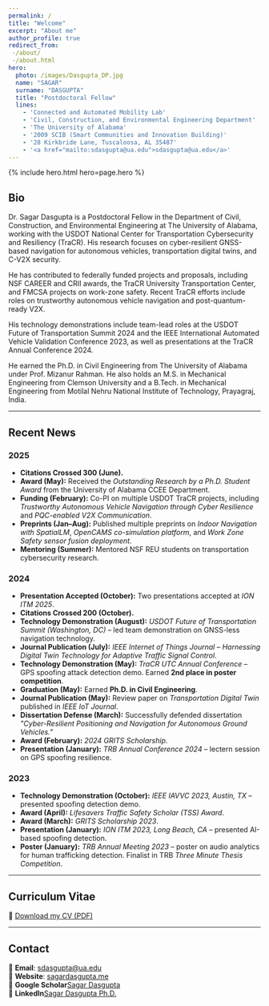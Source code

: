 ```yaml
---
permalink: /
title: "Welcome"
excerpt: "About me"
author_profile: true
redirect_from:
 -/about/
 -/about.html
hero:
  photo: /images/Dasgupta_DP.jpg
  name: "SAGAR"
  surname: "DASGUPTA"
  title: "Postdoctoral Fellow"
  lines:
    - 'Connected and Automated Mobility Lab'
    - 'Civil, Construction, and Environmental Engineering Department'
    - 'The University of Alabama'
    - '2009 SCIB (Smart Communities and Innovation Building)'
    - '28 Kirkbride Lane, Tuscaloosa, AL 35487'
    - '<a href="mailto:sdasgupta@ua.edu">sdasgupta@ua.edu</a>'
---
```

{% include hero.html hero=page.hero %}

## Bio

Dr. Sagar Dasgupta is a Postdoctoral Fellow in the Department of Civil, Construction, and Environmental Engineering at The University of Alabama, working with the USDOT National Center for Transportation Cybersecurity and Resiliency (TraCR). His research focuses on cyber-resilient GNSS-based navigation for autonomous vehicles, transportation digital twins, and C-V2X security.

He has contributed to federally funded projects and proposals, including NSF CAREER and CRII awards, the TraCR University Transportation Center, and FMCSA projects on work-zone safety. Recent TraCR efforts include roles on trustworthy autonomous vehicle navigation and post-quantum-ready V2X.

His technology demonstrations include team-lead roles at the USDOT Future of Transportation Summit 2024 and the IEEE International Automated Vehicle Validation Conference 2023, as well as presentations at the TraCR Annual Conference 2024.

He earned the Ph.D. in Civil Engineering from The University of Alabama under Prof. Mizanur Rahman. He also holds an M.S. in Mechanical Engineering from Clemson University and a B.Tech. in Mechanical Engineering from Motilal Nehru National Institute of Technology, Prayagraj, India.

---

## Recent News

### 2025
- **Citations Crossed 300 (June).** 
- **Award (May):** Received the *Outstanding Research by a Ph.D. Student Award* from the University of Alabama CCEE Department.  
- **Funding (February):** Co-PI on multiple USDOT TraCR projects, including *Trustworthy Autonomous Vehicle Navigation through Cyber Resilience* and *PQC-enabled V2X Communication*.  
- **Preprints (Jan–Aug):** Published multiple preprints on *Indoor Navigation with SpatialLM*, *OpenCAMS co-simulation platform*, and *Work Zone Safety sensor fusion deployment*.  
- **Mentoring (Summer):** Mentored NSF REU students on transportation cybersecurity research.  

### 2024
- **Presentation Accepted (October):** Two presentations accepted at *ION ITM 2025*.  
- **Citations Crossed 200 (October).**  
- **Technology Demonstration (August):** *USDOT Future of Transportation Summit (Washington, DC)* – led team demonstration on GNSS-less navigation technology.  
- **Journal Publication (July):** *IEEE Internet of Things Journal* – *Harnessing Digital Twin Technology for Adaptive Traffic Signal Control*.  
- **Technology Demonstration (May):** *TraCR UTC Annual Conference* – GPS spoofing attack detection demo. Earned **2nd place in poster competition**.  
- **Graduation (May):** Earned **Ph.D. in Civil Engineering**.  
- **Journal Publication (May):** Review paper on *Transportation Digital Twin* published in *IEEE IoT Journal*.  
- **Dissertation Defense (March):** Successfully defended dissertation *"Cyber-Resilient Positioning and Navigation for Autonomous Ground Vehicles."*  
- **Award (February):** *2024 GRITS Scholarship*.  
- **Presentation (January):** *TRB Annual Conference 2024* – lectern session on GPS spoofing resilience.  

### 2023
- **Technology Demonstration (October):** *IEEE IAVVC 2023, Austin, TX* – presented spoofing detection demo.  
- **Award (April):** *Lifesavers Traffic Safety Scholar (TSS) Award*.  
- **Award (March):** *GRITS Scholarship 2023*.  
- **Presentation (January):** *ION ITM 2023, Long Beach, CA* – presented AI-based spoofing detection.  
- **Poster (January):** *TRB Annual Meeting 2023* – poster on audio analytics for human trafficking detection. Finalist in TRB *Three Minute Thesis Competition*.  

---

## Curriculum Vitae

📄 [Download my CV (PDF)](/files/CV_Dasgupta_08212025.pdf)

---

## Contact

📧 **Email**: [sdasgupta@ua.edu](mailto:sdasgupta@ua.edu)  
🔗 **Website**: [sagardasgupta.me](https://www.sagardasgupta.me)  
🔗 **Google Scholar**[Sagar Dasgupta](https://scholar.google.com/citations?user=rMHBcRYAAAAJ&hl=en)  
🔗 **LinkedIn**[Sagar Dasgupta Ph.D.](https://www.linkedin.com/in/sagar-dasgupta-692567201/)  
